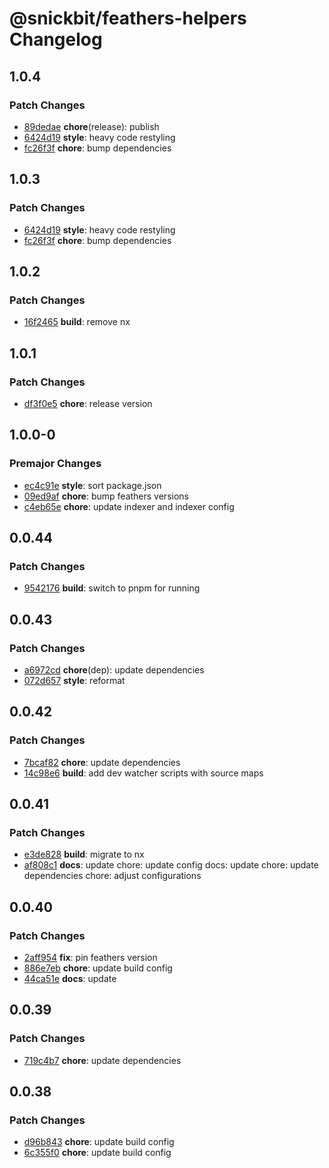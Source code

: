 # @snickbit/feathers-helpers Changelog

## 1.0.4

### Patch Changes

- [89dedae](https://github.com/snickbit/feathers/commit/89dedae) **chore**(release):  publish
- [6424d19](https://github.com/snickbit/feathers/commit/6424d19) **style**:  heavy code restyling
- [fc26f3f](https://github.com/snickbit/feathers/commit/fc26f3f) **chore**:  bump dependencies

## 1.0.3

### Patch Changes

- [6424d19](https://github.com/snickbit/feathers/commit/6424d19) **style**:  heavy code restyling
- [fc26f3f](https://github.com/snickbit/feathers/commit/fc26f3f) **chore**:  bump dependencies

## 1.0.2

### Patch Changes

- [16f2465](https://github.com/snickbit/feathers/commit/16f2465) **build**:  remove nx

## 1.0.1

### Patch Changes

- [df3f0e5](https://github.com/snickbit/feathers/commit/df3f0e5) **chore**:  release version

## 1.0.0-0

### Premajor Changes

- [ec4c91e](https://github.com/snickbit/feathers/commit/ec4c91e) **style**:  sort package.json
- [09ed9af](https://github.com/snickbit/feathers/commit/09ed9af) **chore**:  bump feathers versions
- [c4eb65e](https://github.com/snickbit/feathers/commit/c4eb65e) **chore**:  update indexer and indexer config

## 0.0.44

### Patch Changes

- [9542176](https://github.com/snickbit/feathers/commit/9542176) **build**:  switch to pnpm for running

## 0.0.43

### Patch Changes

- [a6972cd](https://github.com/snickbit/feathers/commit/a6972cd) **chore**(dep):  update dependencies
- [072d657](https://github.com/snickbit/feathers/commit/072d657) **style**:  reformat

## 0.0.42

### Patch Changes

- [7bcaf82](https://github.com/snickbit/feathers/commit/7bcaf82) **chore**:  update dependencies
- [14c98e6](https://github.com/snickbit/feathers/commit/14c98e6) **build**:  add dev watcher scripts with source maps

## 0.0.41

### Patch Changes

- [e3de828](https://github.com/snickbit/feathers/commit/e3de828) **build**:  migrate to nx
- [af808c1](https://github.com/snickbit/feathers/commit/af808c1) **docs**:  update chore: update config docs: update chore: update dependencies chore: adjust configurations

## 0.0.40

### Patch Changes

- [2aff954](https://github.com/snickbit/feathers/commit/2aff954) **fix**:  pin feathers version
- [886e7eb](https://github.com/snickbit/feathers/commit/886e7eb) **chore**:  update build config
- [44ca51e](https://github.com/snickbit/feathers/commit/44ca51e) **docs**:  update

## 0.0.39

### Patch Changes

- [719c4b7](https://github.com/snickbit/feathers/commit/719c4b7) **chore**:  update dependencies

## 0.0.38

### Patch Changes

- [d96b843](https://github.com/snickbit/feathers/commit/d96b843) **chore**:  update build config
- [6c355f0](https://github.com/snickbit/feathers/commit/6c355f0) **chore**:  update build config

